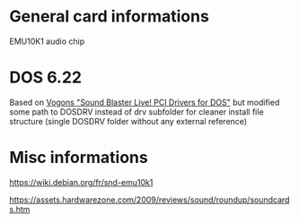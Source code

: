 # General card informations

EMU10K1 audio chip

# DOS 6.22
Based on [Vogons "Sound Blaster Live! PCI Drivers for DOS"](http://vogonsdrivers.com/getfile.php?fileid=52&menustate=0) but modified some path to DOSDRV instead of drv subfolder for cleaner install file structure (single DOSDRV folder without any external reference)

# Misc informations

https://wiki.debian.org/fr/snd-emu10k1

https://assets.hardwarezone.com/2009/reviews/sound/roundup/soundcards.htm
